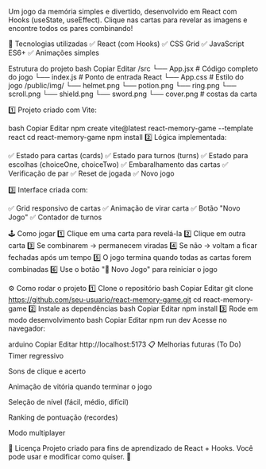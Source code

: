 Um jogo da memória simples e divertido, desenvolvido em React com Hooks (useState, useEffect).
Clique nas cartas para revelar as imagens e encontre todos os pares combinando!

🚀 Tecnologias utilizadas
✅ React (com Hooks)
✅ CSS Grid
✅ JavaScript ES6+
✅ Animações simples

 Estrutura do projeto
bash
Copiar
Editar
/src
 └── App.jsx         # Código completo do jogo
 └── index.js        # Ponto de entrada React
 └── App.css         # Estilo do jogo
/public/img/
 └── helmet.png
 └── potion.png
 └── ring.png
 └── scroll.png
 └── shield.png
 └── sword.png
 └── cover.png       # costas da carta

 1️⃣ Projeto criado com Vite:

bash
Copiar
Editar
npm create vite@latest react-memory-game --template react
cd react-memory-game
npm install
2️⃣ Lógica implementada:

✅ Estado para cartas (cards)
✅ Estado para turnos (turns)
✅ Estado para escolhas (choiceOne, choiceTwo)
✅ Embaralhamento das cartas
✅ Verificação de par
✅ Reset de jogada
✅ Novo jogo

3️⃣ Interface criada com:

✅ Grid responsivo de cartas
✅ Animação de virar carta
✅ Botão "Novo Jogo"
✅ Contador de turnos

🕹️ Como jogar
1️⃣ Clique em uma carta para revelá-la
2️⃣ Clique em outra carta
3️⃣ Se combinarem → permanecem viradas
4️⃣ Se não → voltam a ficar fechadas após um tempo
5️⃣ O jogo termina quando todas as cartas forem combinadas
6️⃣ Use o botão "🔄 Novo Jogo" para reiniciar o jogo

⚙️ Como rodar o projeto
1️⃣ Clone o repositório
bash
Copiar
Editar
git clone https://github.com/seu-usuario/react-memory-game.git
cd react-memory-game
2️⃣ Instale as dependências
bash
Copiar
Editar
npm install
3️⃣ Rode em modo desenvolvimento
bash
Copiar
Editar
npm run dev
Acesse no navegador:

arduino
Copiar
Editar
http://localhost:5173
📋 Melhorias futuras (To Do)
Timer regressivo

Sons de clique e acerto

Animação de vitória quando terminar o jogo

Seleção de nível (fácil, médio, difícil)

Ranking de pontuação (recordes)

Modo multiplayer

📜 Licença
Projeto criado para fins de aprendizado de React + Hooks.
Você pode usar e modificar como quiser. 🚀

